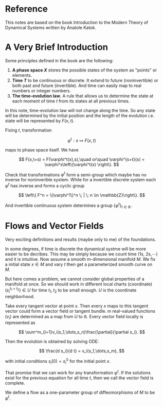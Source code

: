 # Reference

This notes are based on the book Introduction to the Modern Theory of Dynamical Systems written by Anatole Katok.

# A Very Brief Introduction

Some principles defined in the book are the following:

1. **A phase space $X$** stores the possible states of the system as "points" or elements.
2. **Time $T$** to be continuous or discrete. It extend to future (noninvertible) or both past and future (invertible). And time can easily map to real numbers or integer numbers.
3. **The time-evolution law**. A rule that allows us to determine the state at each moment of time $t$ from its states at all previous times.

In this note, time-evolution law will not change along the time. So any state will be determined by the initial position and the length of the evolution i.e. state will be represented by $F(x,t)$.

Fixing $t$, transformation

$$
\varphi^t:x\mapsto F(x,t)
$$

maps to phase space itself.
We have

$$
F(x,t+s) = F(\varphi^t(x),s),\quad or\quad \varphi^{s+t}(x) = \varphi^s\left\(\varphi^t(x) \right\).
$$

Check that transformations $\varphi^t$ form a semi-group which maybe has no inverse for noninverible system.
While for a invertible discrete system each $\varphi^t$ has inverse and forms a cyclic group

$$
\left\{ F^n = \(\varphi^1\)^n \; | \; n \in \mathbb{Z}\right\}.
$$

And invertible continuous system determines a group $\{\varphi^t\}_{t\in\mathbb{R}}$.

# Flows and Vector Fields

Very exciting definitions and results (maybe only to me) of the foundations.

In some degrees, if time is discrete the dynamical systme will be more easier to be decribes.
This may be simply because we count time (1s, 2s,$\cdots$) and it is intuitive.
Now assume a smooth m-dimensional manifold $M$. We fix a initial state $x\in M$ and vary $t$ then get a parameterized smooth curve on $M$.

But here comes a problem, we cannot consider global properties of a manifold at once.
So we should work in different local charts (coordinate) $(s_i^{t_1+t_2})\in U$ for time $t_1,t_2$ to be small enough.
$U$ is the coordinate neighborhood.

Take every tangent vector at point $x$.
Then every $x$ maps to this tangent vector could form a vector field or tangent bundle.
m real-valued functions $(v_i)$ are determined as a map from $U$ to $\mathbb{R}$.
Every vector field locally is represented as

$$
\sum^m_{i=1}v_i(s_1,\dots,s_n)\frac{\partial}{\partial s_i}.
$$

Then the evolution is obtained by solving ODE:

$$
\frac{d s_i}{d t} = v_i(s_1,\dots,s_m),
$$

with initial conditions $s_i(0)=s_i^0$ for the initial point $x$.

That promise that we can work for any transformation $\varphi^t$.
If the solutions exist for the previous equation for all time $t$, then we call the vector field is complete.

We define a flow as a one-parameter group of diffeomorphisms of $M$ to be $\varphi^t$.
